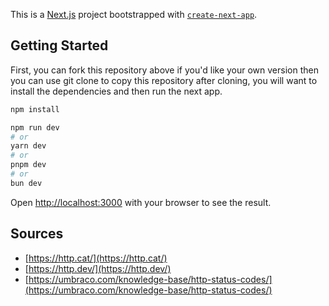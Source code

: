 This is a [Next.js](https://nextjs.org/) project bootstrapped with [`create-next-app`](https://github.com/vercel/next.js/tree/canary/packages/create-next-app).

## Getting Started

First, you can fork this repository above if you'd like your own version
then you can use git clone to copy this repository
after cloning, you will want to install the dependencies and then run the next app.

```bash
npm install

npm run dev
# or
yarn dev
# or
pnpm dev
# or
bun dev
```

Open [http://localhost:3000](http://localhost:3000) with your browser to see the result.

## Sources

- [https://http.cat/](https://http.cat/)
- [https://http.dev/](https://http.dev/)
- [https://umbraco.com/knowledge-base/http-status-codes/](https://umbraco.com/knowledge-base/http-status-codes/)
